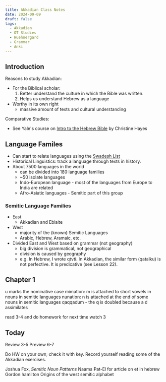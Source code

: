 ```yaml
---
title: Akkadian Class Notes
date: 2024-09-09
draft: false
tags:
  - Akkadian
  - OT Studies
  - Huehnergard
  - Grammar
  - Anki
---
```


## Introduction

Reasons to study Akkadian:
- For the Biblical scholar:
    1. Better understand the culture in which the Bible was written.
    2. Helps us understand Hebrew as a language
- Worthy in its own right
    - massive amount of texts and cultural understanding

Comparative Studies:
- See Yale's course on [Intro to the Hebrew Bible](https://oyc.yale.edu/religious-studies/rlst-145) by Christine Hayes

## Language Familes
- Can start to relate languages using the [Swadesh List](https://en.wikipedia.org/wiki/Swadesh_list)
- Historical Linguistics: track a language through texts in history.
- About 7500 languages in the world
    - can be divided into 180 language families
    - ~50 isolate languages
    - Indo-European language - most of the languages from Europe to India are related
    - Afro-Asiatic languages - Semitic part of this group

### Semitic Language Families
- East
    - Akkadian and Eblaite
- West
    - majority of the (known) Semitic Languages
    - Arabic, Hebrew, Aramaic, etc. 
- Divided East and West based on grammar (not geography)
    - big division is grammatical, not geographical
    - division is caused by geography 
    - e.g. In Hebrew, I wrote qtvti. In Akkadian, the similar form (qatalku) is not perfective. It is predicative (see Lesson 22).

## Chapter 1

u marks the nominative case
mimation: m is attached to short vowels in nouns in semitic languages
nunation: n is attached at the end of some nouns in semitic languages
qaqqadum - the q is doubled because a d assimilates

read 3-4 and do homework for next time
watch 3 


## Today

Review 3-5
Preview 6-7

Do HW on your own; check it with key.
Record yourself reading some of the Akkadian exercises.

Joshua Fox, *Semitic Noun Patterns*
Naama Pat-El for article on et in hebrew
Gordon hamilton Origins of the west semitic alphabet



